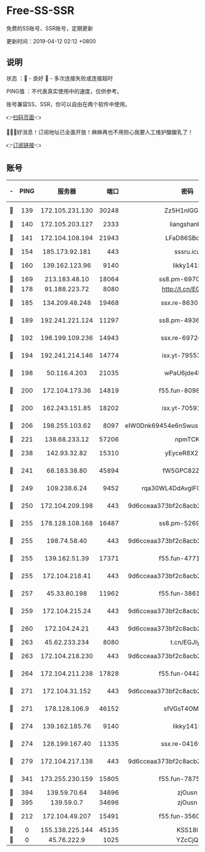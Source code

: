 # Free-SS-SSR

免费的SS账号、SSR账号，定期更新

更新时间：2019-04-12 02:12 +0800

## 说明

状态     ：🙂 - 良好 🙁 - 多次连接失败或连接超时

PING值   ：不代表真实使用中的速度，仅供参考。

账号兼容SS、SSR，你可以自由在两个软件中使用。

👉[扫码页面](https://liesauer.github.io/Free-SS-SSR/)👈

🎉🎉🎉好消息！订阅地址已全面开放！麻麻再也不用担心我要人工维护酸酸乳了！

👉[订阅链接](https://www.liesauer.net/yogurt/subscribe?ACCESS_TOKEN=DAYxR3mMaZAsaqUb)👈

## 账号

|-|PING|服务器|端口|密码|加密方式|区域|
|:----:|:----:|:-----:|-----:|:----:|:----:|:----:|
|🙂|139|172.105.231.130|30248|Zz5H1nlGGKHx|aes-256-cfb|JP|
|🙂|140|172.105.203.127|2333|liangshanbo|chacha20|JP|
|🙂|141|172.104.108.194|21943|LFaD86SBq2lY|aes-256-cfb|JP|
|🙂|154|185.173.92.181|443|sssru.icu|rc4-md5|RU|
|🙂|160|139.162.123.96|9140|likky1415|aes-256-cfb|JP|
|🙂|169|213.183.48.10|18064|ss8.pm-69704775|rc4-md5|RU|
|🙂|178|91.188.223.72|8080|http://t.cn/EGJIyrl|rc4-md5|RU|
|🙂|185|134.209.48.248|19468|ssx.re-86302752|aes-256-cfb|US|
|🙂|189|192.241.221.124|11297|ss8.pm-49366611|aes-256-cfb|US|
|🙂|192|198.199.109.236|14943|ssx.re-69726715|aes-256-cfb|US|
|🙂|194|192.241.214.146|14774|isx.yt-79553364|aes-256-cfb|US|
|🙂|198|50.116.4.203|21035|wPaU6jde4NZT|aes-256-cfb|US|
|🙂|200|172.104.173.36|14819|f55.fun-80989393|aes-256-cfb|SG|
|🙂|200|162.243.151.85|18202|isx.yt-70591909|aes-256-cfb|US|
|🙂|206|198.255.103.62|8097|eIW0Dnk69454e6nSwuspv9DmS201tQ0D|aes-256-cfb|US|
|🙂|221|138.68.233.12|57206|npmTCK|rc4-md5|US|
|🙂|238|142.93.32.82|15310|yEyceR8X2EVd|aes-256-cfb|GB|
|🙂|241|68.183.38.80|45894|fW5GPC82Z97G|aes-256-cfb|GB|
|🙂|249|109.238.6.24|9452|rqa30WL4DdAvgIFG6Fs3znzTa|aes-256-cfb|FR|
|🙂|250|172.104.209.198|443|9d6cceaa373bf2c8acb22e60b6a58be6|aes-256-cfb|US|
|🙂|255|178.128.108.168|16487|ss8.pm-52699195|aes-256-cfb|SG|
|🙂|255|198.74.58.40|443|9d6cceaa373bf2c8acb22e60b6a58be6|aes-256-cfb|US|
|🙂|255|139.162.51.39|17371|f55.fun-47715788|aes-256-cfb|SG|
|🙂|255|172.104.218.41|443|9d6cceaa373bf2c8acb22e60b6a58be6|aes-256-cfb|US|
|🙂|257|45.33.80.198|11962|f55.fun-38615742|aes-256-cfb|US|
|🙂|259|172.104.215.24|443|9d6cceaa373bf2c8acb22e60b6a58be6|aes-256-cfb|US|
|🙂|260|172.104.24.21|443|9d6cceaa373bf2c8acb22e60b6a58be6|aes-256-cfb|US|
|🙂|263|45.62.233.234|8080|t.cn/EGJIyrl|rc4-md5|CA|
|🙂|263|172.104.218.230|443|9d6cceaa373bf2c8acb22e60b6a58be6|aes-256-cfb|US|
|🙂|264|172.104.211.238|17828|f55.fun-04428488|aes-256-cfb|US|
|🙂|271|172.104.31.152|443|9d6cceaa373bf2c8acb22e60b6a58be6|aes-256-cfb|US|
|🙂|271|178.128.106.9|46152|sfVGsT4OMxHC|aes-256-cfb|SG|
|🙂|274|139.162.185.76|9140|likky1415|aes-256-cfb|DE|
|🙂|274|128.199.167.40|11335|ssx.re-04169408|aes-256-cfb|SG|
|🙂|279|172.104.217.138|443|9d6cceaa373bf2c8acb22e60b6a58be6|aes-256-cfb|US|
|🙂|341|173.255.230.159|15805|f55.fun-78754827|aes-256-cfb|US|
|🙂|394|139.59.70.64|34696|zjOusn|chacha20|IN|
|🙂|395|139.59.0.7|34696|zjOusn|chacha20|IN|
|🙂|212|172.104.49.207|15491|f55.fun-35608274|aes-256-cfb|SG|
|🙁|0|155.138.225.144|45135|KSS18l|rc4-md5|US|
|🙁|0|45.76.222.9|1025|YZcCjQ|rc4-md5|JP|
